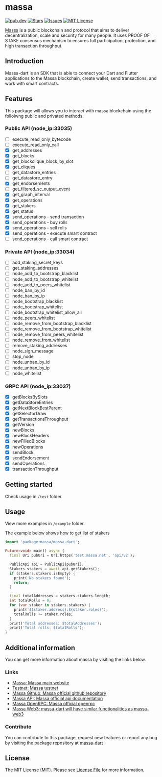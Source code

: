 
# massa
[![pub.dev][pub-dev-shield]][pub-dev-url]
[![Stars][stars-shield]][stars-url]
[![Issues][issues-shield]][issues-url]
[![MIT License][license-shield]][license-url]

[Massa](https://massa.net) is a public blockchain and protocol that aims to deliver decentralization, scale and security for many people.
It uses PROOF OF STAKE consensus mechanism to ensures full participation, protection, and high transaction throughput.

## Introduction
Massa-dart is an SDK that is able to connect your Dart and Flutter applications to the Massa blockchain, create wallet, send transactions, and work with smart contracts.
## Features
This package will allows you to interact with massa blockchain using the folloiwng public and privated methods.
### Public API (node_ip:33035)
- [ ] execute_read_only_bytecode
- [ ] execute_read_only_call
- [x] get_addresses
- [x] get_blocks
- [x] get_blockclique_block_by_slot
- [x] get_cliques
- [ ] get_datastore_entries
- [ ] get_datastore_entry
- [x] get_endorsements
- [ ] get_filtered_sc_output_event
- [x] get_graph_interval
- [x] get_operations
- [x] get_stakers
- [x] get_status
- [x] send_operations - send transaction
- [x] send_operations - buy rolls
- [x] send_operations - sell rolls
- [x] send_operations - execute smart contract
- [ ] send_operations - call smart contract
### Private API (node_ip:33034)
- [ ] add_staking_secret_keys
- [ ] get_staking_addresses
- [ ] node_add_to_bootstrap_blacklist
- [ ] node_add_to_bootstrap_whitelist
- [ ] node_add_to_peers_whitelist
- [ ] node_ban_by_id
- [ ] node_ban_by_ip
- [ ] node_bootstrap_blacklist
- [ ] node_bootstrap_whitelist
- [ ] node_bootstrap_whitelist_allow_all
- [ ] node_peers_whitelist
- [ ] node_remove_from_bootstrap_blacklist
- [ ] node_remove_from_bootstrap_whitelist
- [ ] node_remove_from_peers_whitelist
- [ ] node_remove_from_whitelist
- [ ] remove_staking_addresses
- [ ] node_sign_message
- [ ] stop_node
- [ ] node_unban_by_id
- [ ] node_unban_by_ip
- [ ] node_whitelist

### GRPC API (node_ip:33037)
- [x] getBlocksBySlots
- [x] getDataStoreEntries
- [x] getNextBlockBestParent
- [x] getSelectorDraw
- [x] getTransactionsThroughput
- [x] getVersion
- [x] newBlocks
- [x] newBlockHeaders
- [x] newFilledBlocks
- [x] newOperations
- [x] sendBlock
- [x] sendEndorsement
- [x] sendOperations
- [x] transactionThroughput

## Getting started

Check usage in `/test` folder.

## Usage

View more examples in `/example` folder. 

The example below shows how to get list of stakers
```dart
import 'package:massa/massa.dart';

Future<void> main() async {
  final Uri pubUri = Uri.https('test.massa.net', 'api/v2');

  PublicApi api = PublicApi(pubUri);
  Stakers stakers = await api.getStakers();
  if (stakers.stakers.isEmpty) {
    print('No stakers found');
    return;
  }

  final totalAddresses = stakers.stakers.length;
  int totalRolls = 0;
  for (var staker in stakers.stakers) {
    print('${staker.address}:${staker.roles}');
    totalRolls += staker.roles;
  }
  print('Total addresses: $totalAddresses');
  print('Total rolls: $totalRolls');
}
```

## Additional information
You can get more information about massa by visiting the links below.
### Links
- [Massa: Massa main website](https://massa.net)
- [Testnet: Massa testnet](https://massa.net/testnet)
- [Massa Github: Massa official github repository](https://github.com/massalabs)
- [Massa API: Massa official api documentation](https://docs.massa.net/en/latest/technical-doc/api.html)
- [Massa OpenRPC: Massa official openrpc](https://docs.massa.net/en/latest/technical-doc/api.html)
- [Massa Web3: massa-dart will have similar functionalities as massa-web3](https://github.com/massalabs/massa-web3)

### Contribute
You can contribute to this package, request new features or report any bug by visiting the package repository at [massa-dart](https://github.com/jwmdev/massa-dart)

## License

The MIT License (MIT). Please see [License File](LICENSE) for more information.


<!-- MARKDOWN LINKS & IMAGES -->
<!-- https://www.markdownguide.org/basic-syntax/#reference-style-links -->
[pub-dev-shield]: https://img.shields.io/pub/v/massa?style=for-the-badge
[pub-dev-url]: https://pub.dev/packages/massa
[stars-shield]: https://img.shields.io/github/stars/jwmdev/massa-dart.svg?style=for-the-badge&logo=github&colorB=deeppink&label=stars
[stars-url]: https://packagist.org/packages/jwmdev/massa-dart
[issues-shield]: https://img.shields.io/github/issues/jwmdev/massa-dart.svg?style=for-the-badge
[issues-url]: https://github.com/jwmdev/massa-dart/issues
[license-shield]: https://img.shields.io/github/license/jwmdev/massa-dart.svg?style=for-the-badge
[license-url]: https://github.com/jwmdev/massa-dart/blob/main/LICENSE
